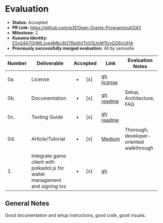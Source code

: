 # Evaluation

- **Status:** Accepted
- **PR Link:** https://github.com/w3f/Open-Grants-Program/pull/243
- **Milestone:** 2
- **Kusama Identity:** [ESxS4A7GHMLzve4Mbc9t27RpXtVTnV3LtcMTtcnD26jcUHA](https://polkascan.io/pre/kusama/account/ESxS4A7GHMLzve4Mbc9t27RpXtVTnV3LtcMTtcnD26jcUHA)
- **Previously successfully merged evaluation:** All by semuelle

| Number | Deliverable                                                                  |        Accepted        | Link                                                                                                                                                        | Evaluation Notes                         |
| ------ | ---------------------------------------------------------------------------- | :--------------------: | ----------------------------------------------------------------------------------------------------------------------------------------------------------- | ---------------------------------------- |
| 0a.    | License                                                                      | <ul><li>[x] </li></ul> | [gh license](https://github.com/WiktorStarczewski/newomega.polkadot/blob/6d87bf06cbacf377c4f6614a1cf059823678faf3/LICENSE)                                  |
| 0b.    | Documentation                                                                | <ul><li>[x] </li></ul> | [gh readme](https://github.com/WiktorStarczewski/newomega.polkadot/blob/6d87bf06cbacf377c4f6614a1cf059823678faf3/README)                                    | Setup, Architecture, FAQ                 |
| 0c.    | Testing Guide                                                                | <ul><li>[x] </li></ul> | [gh readme](https://github.com/WiktorStarczewski/newomega.polkadot/blob/6d87bf06cbacf377c4f6614a1cf059823678faf3/README)                                    |                                          |
| 0d.    | Article/Tutorial                                                             | <ul><li>[x] </li></ul> | [Medium](https://wiktorstarczewski.medium.com/newomega-now-and-future-a87589d01722)                                                                         | Thorough, developer-oriented walkthrough |
| 1.     | Integrate game client with polkadot.js for wallet management and signing txs | <ul><li>[x] </li></ul> | [gh](https://github.com/WiktorStarczewski/newomega.polkadot/blob/98a8dbb88ff0cf662fafd794f5d5ddb20cee701c/newomega_client/src/facades/ContractFacade.js#L1) |                                          |

## General Notes

Good documentation and setup instructions, good code, good visuals.
